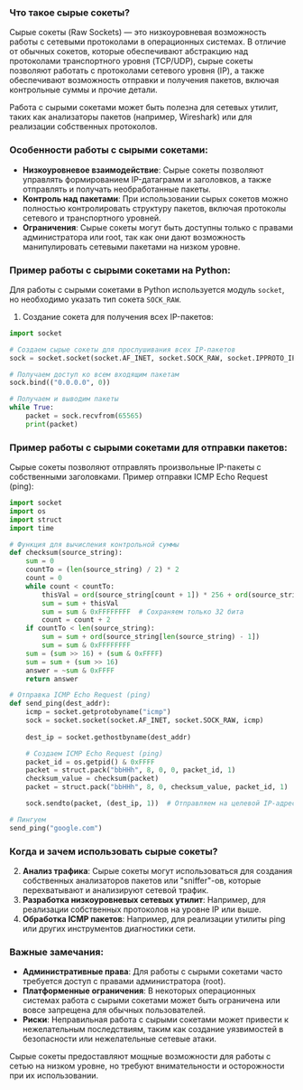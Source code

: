 ### Что такое сырые сокеты?

Сырые сокеты (Raw Sockets) — это низкоуровневая возможность работы с сетевыми протоколами в операционных системах. В отличие от обычных сокетов, которые обеспечивают абстракцию над протоколами транспортного уровня (TCP/UDP), сырые сокеты позволяют работать с протоколами сетевого уровня (IP), а также обеспечивают возможность отправки и получения пакетов, включая контрольные суммы и прочие детали.

Работа с сырыми сокетами может быть полезна для сетевых утилит, таких как анализаторы пакетов (например, Wireshark) или для реализации собственных протоколов.

### Особенности работы с сырыми сокетами:

- **Низкоуровневое взаимодействие**: Сырые сокеты позволяют управлять формированием IP-датаграмм и заголовков, а также отправлять и получать необработанные пакеты.
- **Контроль над пакетами**: При использовании сырых сокетов можно полностью контролировать структуру пакетов, включая протоколы сетевого и транспортного уровней.
- **Ограничения**: Сырые сокеты могут быть доступны только с правами администратора или root, так как они дают возможность манипулировать сетевыми пакетами на низком уровне.

### Пример работы с сырыми сокетами на Python:

Для работы с сырыми сокетами в Python используется модуль `socket`, но необходимо указать тип сокета `SOCK_RAW`.

1. Создание сокета для получения всех IP-пакетов:

```python
import socket

# Создаем сырые сокеты для прослушивания всех IP-пакетов
sock = socket.socket(socket.AF_INET, socket.SOCK_RAW, socket.IPPROTO_IP)

# Получаем доступ ко всем входящим пакетам
sock.bind(("0.0.0.0", 0))

# Получаем и выводим пакеты
while True:
    packet = sock.recvfrom(65565)
    print(packet)
```

### Пример работы с сырыми сокетами для отправки пакетов:

Сырые сокеты позволяют отправлять произвольные IP-пакеты с собственными заголовками. Пример отправки ICMP Echo Request (ping):

```python
import socket
import os
import struct
import time

# Функция для вычисления контрольной суммы
def checksum(source_string):
    sum = 0
    countTo = (len(source_string) / 2) * 2
    count = 0
    while count < countTo:
        thisVal = ord(source_string[count + 1]) * 256 + ord(source_string[count])
        sum = sum + thisVal
        sum = sum & 0xFFFFFFFF  # Сохраняем только 32 бита
        count = count + 2
    if countTo < len(source_string):
        sum = sum + ord(source_string[len(source_string) - 1])
        sum = sum & 0xFFFFFFFF
    sum = (sum >> 16) + (sum & 0xFFFF)
    sum = sum + (sum >> 16)
    answer = ~sum & 0xFFFF
    return answer

# Отправка ICMP Echo Request (ping)
def send_ping(dest_addr):
    icmp = socket.getprotobyname("icmp")
    sock = socket.socket(socket.AF_INET, socket.SOCK_RAW, icmp)
    
    dest_ip = socket.gethostbyname(dest_addr)

    # Создаем ICMP Echo Request (ping)
    packet_id = os.getpid() & 0xFFFF
    packet = struct.pack("bbHHh", 8, 0, 0, packet_id, 1)
    checksum_value = checksum(packet)
    packet = struct.pack("bbHHh", 8, 0, checksum_value, packet_id, 1)

    sock.sendto(packet, (dest_ip, 1))  # Отправляем на целевой IP-адрес

# Пингуем
send_ping("google.com")
```

### Когда и зачем использовать сырые сокеты?

2. **Анализ трафика**: Сырые сокеты могут использоваться для создания собственных анализаторов пакетов или "sniffer"-ов, которые перехватывают и анализируют сетевой трафик.
3. **Разработка низкоуровневых сетевых утилит**: Например, для реализации собственных протоколов на уровне IP или выше.
4. **Обработка ICMP пакетов**: Например, для реализации утилиты ping или других инструментов диагностики сети.

### Важные замечания:
- **Административные права**: Для работы с сырыми сокетами часто требуется доступ с правами администратора (root).
- **Платформенные ограничения**: В некоторых операционных системах работа с сырыми сокетами может быть ограничена или вовсе запрещена для обычных пользователей.
- **Риски**: Неправильная работа с сырыми сокетами может привести к нежелательным последствиям, таким как создание уязвимостей в безопасности или нежелательные сетевые атаки.

Сырые сокеты предоставляют мощные возможности для работы с сетью на низком уровне, но требуют внимательности и осторожности при их использовании.
